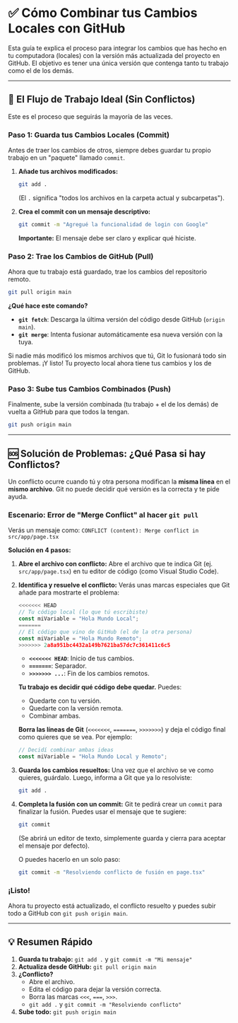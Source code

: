 # ✅ Cómo Combinar tus Cambios Locales con GitHub

Esta guía te explica el proceso para integrar los cambios que has hecho en tu computadora (locales) con la versión más actualizada del proyecto en GitHub. El objetivo es tener una única versión que contenga tanto tu trabajo como el de los demás.

---

## 🌊 El Flujo de Trabajo Ideal (Sin Conflictos)

Este es el proceso que seguirás la mayoría de las veces.

### Paso 1: Guarda tus Cambios Locales (Commit)

Antes de traer los cambios de otros, siempre debes guardar tu propio trabajo en un "paquete" llamado `commit`.

1.  **Añade tus archivos modificados:**
    ```bash
    git add .
    ```
    (El `.` significa "todos los archivos en la carpeta actual y subcarpetas").

2.  **Crea el commit con un mensaje descriptivo:**
    ```bash
    git commit -m "Agregué la funcionalidad de login con Google"
    ```
    **Importante:** El mensaje debe ser claro y explicar qué hiciste.

### Paso 2: Trae los Cambios de GitHub (Pull)

Ahora que tu trabajo está guardado, trae los cambios del repositorio remoto.

```bash
git pull origin main
```

**¿Qué hace este comando?**
- **`git fetch`**: Descarga la última versión del código desde GitHub (`origin main`).
- **`git merge`**: Intenta fusionar automáticamente esa nueva versión con la tuya.

Si nadie más modificó los mismos archivos que tú, Git lo fusionará todo sin problemas. ¡Y listo! Tu proyecto local ahora tiene tus cambios y los de GitHub.

### Paso 3: Sube tus Cambios Combinados (Push)

Finalmente, sube la versión combinada (tu trabajo + el de los demás) de vuelta a GitHub para que todos la tengan.

```bash
git push origin main
```

---

## 🆘 Solución de Problemas: ¿Qué Pasa si hay Conflictos?

Un conflicto ocurre cuando tú y otra persona modifican la **misma línea** en el **mismo archivo**. Git no puede decidir qué versión es la correcta y te pide ayuda.

### Escenario: Error de "Merge Conflict" al hacer `git pull`

Verás un mensaje como: `CONFLICT (content): Merge conflict in src/app/page.tsx`

**Solución en 4 pasos:**

1.  **Abre el archivo con conflicto:**
    Abre el archivo que te indica Git (ej. `src/app/page.tsx`) en tu editor de código (como Visual Studio Code).

2.  **Identifica y resuelve el conflicto:**
    Verás unas marcas especiales que Git añade para mostrarte el problema:
    ```typescript
    <<<<<<< HEAD
    // Tu código local (lo que tú escribiste)
    const miVariable = "Hola Mundo Local";
    =======
    // El código que vino de GitHub (el de la otra persona)
    const miVariable = "Hola Mundo Remoto";
    >>>>>>> 2a8a951bc4432a149b7621ba57dc7c361411c6c5 
    ```
    - **`<<<<<<< HEAD`**: Inicio de tus cambios.
    - **`=======`**: Separador.
    - **`>>>>>>> ...`**: Fin de los cambios remotos.

    **Tu trabajo es decidir qué código debe quedar.** Puedes:
    - Quedarte con tu versión.
    - Quedarte con la versión remota.
    - Combinar ambas.

    **Borra las líneas de Git** (`<<<<<<<`, `=======`, `>>>>>>>`) y deja el código final como quieres que se vea. Por ejemplo:
    ```typescript
    // Decidí combinar ambas ideas
    const miVariable = "Hola Mundo Local y Remoto";
    ```

3.  **Guarda los cambios resueltos:**
    Una vez que el archivo se ve como quieres, guárdalo. Luego, informa a Git que ya lo resolviste:
    ```bash
    git add .
    ```

4.  **Completa la fusión con un commit:**
    Git te pedirá crear un `commit` para finalizar la fusión. Puedes usar el mensaje que te sugiere:
    ```bash
    git commit
    ```
    (Se abrirá un editor de texto, simplemente guarda y cierra para aceptar el mensaje por defecto).

    O puedes hacerlo en un solo paso:
    ```bash
    git commit -m "Resolviendo conflicto de fusión en page.tsx"
    ```

### ¡Listo!
Ahora tu proyecto está actualizado, el conflicto resuelto y puedes subir todo a GitHub con `git push origin main`.

---

## 💡 Resumen Rápido

1.  **Guarda tu trabajo:** `git add .` y `git commit -m "Mi mensaje"`
2.  **Actualiza desde GitHub:** `git pull origin main`
3.  **¿Conflicto?**
    - Abre el archivo.
    - Edita el código para dejar la versión correcta.
    - Borra las marcas `<<<`, `===`, `>>>`.
    - `git add .` y `git commit -m "Resolviendo conflicto"`
4.  **Sube todo:** `git push origin main`
